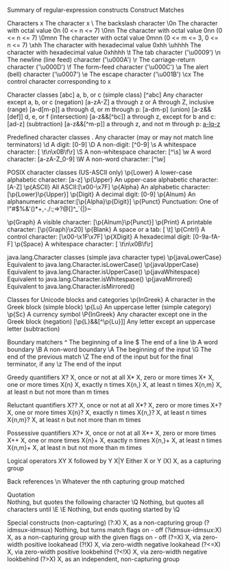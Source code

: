 Summary of regular-expression constructs
Construct
Matches

Characters
x
The character x
\\
The backslash character
\0n
The character with octal value 0n (0 <= n <= 7)
\0nn
The character with octal value 0nn (0 <= n <= 7)
\0mnn
The character with octal value 0mnn (0 <= m <= 3, 0 <= n <= 7)
\xhh
The character with hexadecimal value 0xhh
\uhhhh
The character with hexadecimal value 0xhhhh
\t
The tab character ('\u0009')
\n
The newline (line feed) character ('\u000A')
\r
The carriage-return character ('\u000D')
\f
The form-feed character ('\u000C')
\a
The alert (bell) character ('\u0007')
\e
The escape character ('\u001B')
\cx
The control character corresponding to x

Character classes
[abc]
a, b, or c (simple class)
[^abc]
Any character except a, b, or c (negation)
[a-zA-Z]
a through z or A through Z, inclusive (range)
[a-d[m-p]]
a through d, or m through p: [a-dm-p] (union)
[a-z&&[def]]
d, e, or f (intersection)
[a-z&&[^bc]]
a through z, except for b and c: [ad-z] (subtraction)
[a-z&&[^m-p]]
a through z, and not m through p: [a-lq-z](subtraction)

Predefined character classes
.
Any character (may or may not match line terminators)
\d
A digit: [0-9]
\D
A non-digit: [^0-9]
\s
A whitespace character: [ \t\n\x0B\f\r]
\S
A non-whitespace character: [^\s]
\w
A word character: [a-zA-Z_0-9]
\W
A non-word character: [^\w]

POSIX character classes (US-ASCII only)
\p{Lower}
A lower-case alphabetic character: [a-z]
\p{Upper}
An upper-case alphabetic character:[A-Z]
\p{ASCII}
All ASCII:[\x00-\x7F]
\p{Alpha}
An alphabetic character:[\p{Lower}\p{Upper}]
\p{Digit}
A decimal digit: [0-9]
\p{Alnum}
An alphanumeric character:[\p{Alpha}\p{Digit}]
\p{Punct}
Punctuation: One of !"#$%&'()*+,-./:;=>?@[\]^_`{|}~

\p{Graph}
A visible character: [\p{Alnum}\p{Punct}]
\p{Print}
A printable character: [\p{Graph}\x20]
\p{Blank}
A space or a tab: [ \t]
\p{Cntrl}
A control character: [\x00-\x1F\x7F]
\p{XDigit}
A hexadecimal digit: [0-9a-fA-F]
\p{Space}
A whitespace character: [ \t\n\x0B\f\r]

java.lang.Character classes (simple java character type)
\p{javaLowerCase}
Equivalent to java.lang.Character.isLowerCase()
\p{javaUpperCase}
Equivalent to java.lang.Character.isUpperCase()
\p{javaWhitespace}
Equivalent to java.lang.Character.isWhitespace()
\p{javaMirrored}
Equivalent to java.lang.Character.isMirrored()

Classes for Unicode blocks and categories
\p{InGreek}
A character in the Greek block (simple block)
\p{Lu}
An uppercase letter (simple category)
\p{Sc}
A currency symbol
\P{InGreek}
Any character except one in the Greek block (negation)
[\p{L}&&[^\p{Lu}]] 
Any letter except an uppercase letter (subtraction)

Boundary matchers
^
The beginning of a line
$
The end of a line
\b
A word boundary
\B
A non-word boundary
\A
The beginning of the input
\G
The end of the previous match
\Z
The end of the input but for the final terminator, if any
\z
The end of the input

Greedy quantifiers
X?
X, once or not at all
X*
X, zero or more times
X+
X, one or more times
X{n}
X, exactly n times
X{n,}
X, at least n times
X{n,m}
X, at least n but not more than m times

Reluctant quantifiers
X??
X, once or not at all
X*?
X, zero or more times
X+?
X, one or more times
X{n}?
X, exactly n times
X{n,}?
X, at least n times
X{n,m}?
X, at least n but not more than m times

Possessive quantifiers
X?+
X, once or not at all
X*+
X, zero or more times
X++
X, one or more times
X{n}+
X, exactly n times
X{n,}+
X, at least n times
X{n,m}+
X, at least n but not more than m times

Logical operators
XY
X followed by Y
X|Y
Either X or Y
(X)
X, as a capturing group

Back references
\n
Whatever the nth capturing group matched

Quotation
\
Nothing, but quotes the following character
\Q
Nothing, but quotes all characters until \E
\E
Nothing, but ends quoting started by \Q

Special constructs (non-capturing)
(?:X)
X, as a non-capturing group
(?idmsux-idmsux) 
Nothing, but turns match flags on - off
(?idmsux-idmsux:X)  
X, as a non-capturing group with the given flags on - off
(?=X)
X, via zero-width positive lookahead
(?!X)
X, via zero-width negative lookahead
(?<=X)
X, via zero-width positive lookbehind
(?<!X)
X, via zero-width negative lookbehind
(?>X)
X, as an independent, non-capturing group